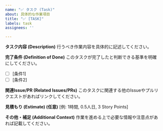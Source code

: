 ```yaml
---
name: "✅ タスク (Task)"
about: 具体的な作業項目
title: "✅ [TASK]"
labels: task
assignees: ''

---
```


**タスク内容 (Description)**
行うべき作業内容を具体的に記述してください。

**完了条件 (Definition of Done)**
このタスクが完了したと判断できる基準を明確にしてください。
- [ ] [条件1]
- [ ] [条件2]

**関連Issue/PR (Related Issues/PRs)**
このタスクに関連する他のIssueやプルリクエストがあればリンクしてください。

**見積もり (Estimate) (任意)**
[例: 1時間, 0.5人日, 3 Story Points]

**その他・補足 (Additional Context)**
作業を進める上で必要な情報や注意点があれば記載してください。

